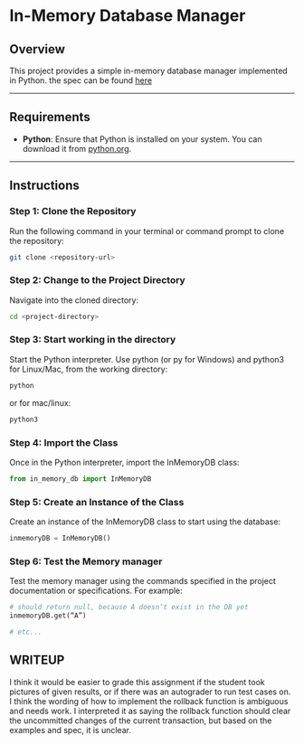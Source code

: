 # In-Memory Database Manager

## Overview
This project provides a simple in-memory database manager implemented in Python. the spec can be found [here](https://docs.google.com/document/d/1GVdJngVnufjrnXlWGC_eSru_ZxDdOOQkLT7KO2ZHF2Q/edit?tab=t.0)

---

## Requirements
- **Python**: Ensure that Python is installed on your system. You can download it from [python.org](https://www.python.org/).

---

## Instructions

### Step 1: Clone the Repository
Run the following command in your terminal or command prompt to clone the repository:
```bash
git clone <repository-url>
```

### Step 2: Change to the Project Directory
Navigate into the cloned directory:
```bash
cd <project-directory>
```

### Step 3: Start working in the directory
Start the Python interpreter. Use python (or py for Windows) and python3 for Linux/Mac, from the working directory:
```bash
python
```
or for mac/linux:
```bash
python3
```

### Step 4: Import the Class
Once in the Python interpreter, import the InMemoryDB class:
```python
from in_memory_db import InMemoryDB
```

### Step 5: Create an Instance of the Class
Create an instance of the InMemoryDB class to start using the database:
```python
inmemoryDB = InMemoryDB()
```

### Step 6: Test the Memory manager
Test the memory manager using the commands specified in the project documentation or specifications. For example:
```python
# should return null, because A doesn’t exist in the DB yet
inmemoryDB.get(“A”)

# etc...
```

## WRITEUP
I think it would be easier to grade this assignment if the student took pictures of given results, or if there was an autograder to run test cases on. I think the wording of how to implement the rollback function is ambiguous and needs work. I interpreted it as saying the rollback function should clear the uncommitted changes of the current transaction, but based on the examples and spec, it is unclear.